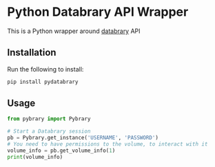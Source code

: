 # Python Databrary API Wrapper
This is a Python wrapper around [databrary](https://www.databrary.org) API

## Installation 
Run the following to install:
```bash
pip install pydatabrary
```

## Usage
```python
from pybrary import Pybrary

# Start a Databrary session
pb = Pybrary.get_instance('USERNAME', 'PASSWORD')
# You need to have permissions to the volume, to interact with it
volume_info = pb.get_volume_info(1)
print(volume_info)
```